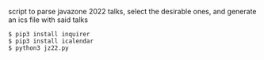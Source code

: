 script to parse javazone 2022 talks, select the desirable ones, and generate an ics file with said talks

```shell
$ pip3 install inquirer
$ pip3 install icalendar
$ python3 jz22.py
```
